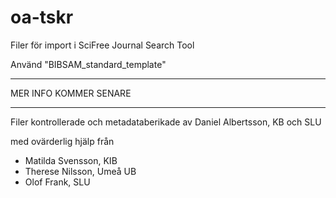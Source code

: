 # oa-tskr

Filer för import i SciFree Journal Search Tool

Använd "BIBSAM_standard_template"

*****
MER INFO KOMMER SENARE
*****

Filer kontrollerade och metadataberikade av Daniel Albertsson, KB och SLU

med ovärderlig hjälp från 
* Matilda Svensson, KIB
* Therese Nilsson, Umeå UB
* Olof Frank, SLU
